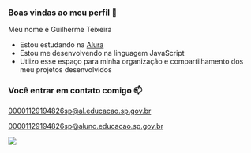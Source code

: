 ### Boas vindas ao meu perfil 💙

Meu nome é Guilherme Teixeira

- Estou estudando na [Alura](https://www.alura.com.br)
- Estou me desenvolvendo na linguagem JavaScript
- Utlizo esse espaço para minha organização e compartilhamento dos meu projetos desenvolvidos

### Você entrar em contato comigo 📫

00001129194826sp@al.educacao.sp.gov.br

00001129194826sp@aluno.educacao.sp.gov.br

![](https://media.tenor.com/7GyHsInT8uoAAAAM/naruto.gif)
